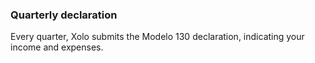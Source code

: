 ### Quarterly declaration

Every quarter, Xolo submits the Modelo 130 declaration, indicating your income and expenses.
